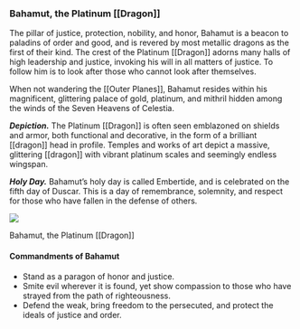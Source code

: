### Bahamut, the Platinum [[Dragon]]

The pillar of justice, protection, nobility, and honor, Bahamut is a beacon to paladins of order and good, and is revered by most metallic dragons as the first of their kind. The crest of the Platinum [[Dragon]] adorns many halls of high leadership and justice, invoking his will in all matters of justice. To follow him is to look after those who cannot look after themselves.

When not wandering the [[Outer Planes]], Bahamut resides within his magnificent, glittering palace of gold, platinum, and mithril hidden among the winds of the Seven Heavens of Celestia.

**_Depiction._** The Platinum [[Dragon]] is often seen emblazoned on shields and armor, both functional and decorative, in the form of a brilliant [[dragon]] head in profile. Temples and works of art depict a massive, glittering [[dragon]] with vibrant platinum scales and seemingly endless wingspan.

**_Holy Day._** Bahamut’s holy day is called Embertide, and is celebrated on the fifth day of Duscar. This is a day of remembrance, solemnity, and respect for those who have fallen in the defense of others.

[![](https://media.dndbeyond.com/compendium-images/egtw/yDOyqyOocErRgYJK/01-06.png)](https://media.dndbeyond.com/compendium-images/egtw/yDOyqyOocErRgYJK/01-06.png)

Bahamut, the Platinum [[Dragon]]

#### Commandments of Bahamut

-   Stand as a paragon of honor and justice.
-   Smite evil wherever it is found, yet show compassion to those who have strayed from the path of righteousness.
-   Defend the weak, bring freedom to the persecuted, and protect the ideals of justice and order.